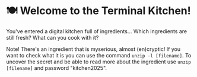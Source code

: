 # 🍽️ Welcome to the Terminal Kitchen!

You've entered a digital kitchen full of ingredients...
Which ingredients are still fresh? What can you cook with it?

Note! There's an ingredient that is myserious, almost (en)cryptic! If you want to check what it is you can use the command `unzip -l [filename]`.
To uncover the secret and be able to read more about the ingredient use `unzip [filename]` and password "kitchen2025".
